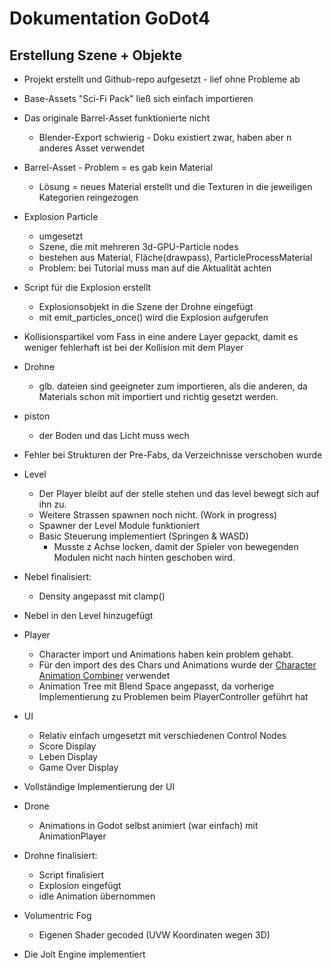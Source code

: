 # Dokumentation GoDot4

## Erstellung Szene + Objekte
- Projekt erstellt und Github-repo aufgesetzt - lief ohne Probleme ab
- Base-Assets "Sci-Fi Pack" ließ sich einfach importieren
- Das originale Barrel-Asset funktionierte nicht
  - Blender-Export schwierig - Doku existiert zwar, haben aber n anderes Asset verwendet
- Barrel-Asset - Problem = es gab kein Material
  - Lösung = neues Material erstellt und die Texturen in die jeweiligen Kategorien reingezogen

- Explosion Particle
  - umgesetzt
  - Szene, die mit mehreren 3d-GPU-Particle nodes
  - bestehen aus Material, Fläche(drawpass), ParticleProcessMaterial
  - Problem: bei Tutorial muss man auf die Aktualität achten

- Script für die Explosion erstellt
    - Explosionsobjekt in die Szene der Drohne eingefügt
    - mit emit_particles_once() wird die Explosion aufgerufen

- Kollisionspartikel vom Fass in eine andere Layer gepackt, damit es weniger fehlerhaft  ist bei der Kollision mit dem Player

- Drohne
  - glb. dateien sind geeigneter  zum importieren, als die anderen, da Materials schon mit importiert und richtig gesetzt werden.
 
- piston
  - der Boden und das Licht muss wech 
- Fehler bei Strukturen der Pre-Fabs, da Verzeichnisse verschoben wurde

- Level
	- Der Player bleibt auf der stelle stehen und das level bewegt sich auf ihn zu.
	- Weitere Strassen spawnen noch nicht. (Work in progress)
  - Spawner der Level Module funktioniert
  - Basic Steuerung implementiert (Springen & WASD)
    - Musste z Achse locken, damit der Spieler von bewegenden Modulen nicht nach hinten geschoben wird.

- Nebel finalisiert:
  - Density angepasst mit clamp()

- Nebel in den Level hinzugefügt

- Player
	- Character import und Animations haben kein problem gehabt.
	- Für den import des des Chars und Animations wurde der [Character Animation Combiner](https://nilooy.github.io/character-animation-combiner/) verwendet
  - Animation Tree mit Blend Space angepasst, da vorherige Implementierung zu Problemen beim PlayerController geführt hat

- UI
  - Relativ einfach umgesetzt mit verschiedenen Control Nodes
  - Score Display
  - Leben Display
  - Game Over Display

- Vollständige Implementierung der UI

- Drone
  - Animations in Godot selbst animiert (war einfach) mit AnimationPlayer

- Drohne finalisiert:
  - Script finalisiert
  - Explosion eingefügt
  - idle Animation übernommen

- Volumentric Fog
  - Eigenen Shader gecoded (UVW Koordinaten wegen 3D)

- Die Jolt Engine implementiert